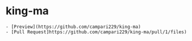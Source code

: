 # king-ma
    - [Preview](https://github.com/campari229/king-ma)
    - [Pull Request]https://github.com/campari229/king-ma/pull/1/files)